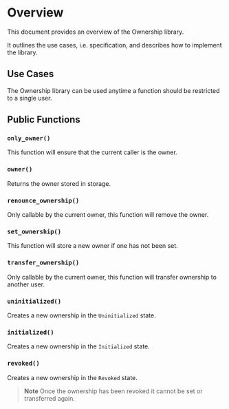 # Overview

This document provides an overview of the Ownership library.

It outlines the use cases, i.e. specification, and describes how to implement the library.

## Use Cases

The Ownership library can be used anytime a function should be restricted to a single user.

## Public Functions

### `only_owner()`

This function will ensure that the current caller is the owner.

### `owner()`

Returns the owner stored in storage.

### `renounce_ownership()`

Only callable by the current owner, this function will remove the owner.

### `set_ownership()`

This function will store a new owner if one has not been set.

### `transfer_ownership()`

Only callable by the current owner, this function will transfer ownership to another user.

### `uninitialized()`

Creates a new ownership in the `Uninitialized` state.

### `initialized()`

Creates a new ownership in the `Initialized` state.

### `revoked()`

Creates a new ownership in the `Revoked` state.

> **Note** Once the ownership has been revoked it cannot be set or transferred again.
